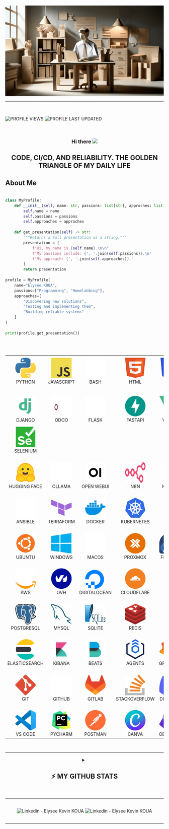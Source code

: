 ![ELYSEE KEVIN KOUA](banner.png)

---

<br />

![PROFILE VIEWS](https://komarev.com/ghpvc/?username=elysee-01&label=Profile%20views&color=0e75b6&style=flat)
![PROFILE LAST UPDATED](https://img.shields.io/github/last-commit/elysee-01/elysee-01/main?label=Last%20updated&style=flat)

<br />

<h3 align="center">
Hi there <img src="https://media.giphy.com/media/hvRJCLFzcasrR4ia7z/giphy.gif" width="25px"></a>
</h3>

<h2 align="center">
  CODE, CI/CD, AND RELIABILITY. THE GOLDEN TRIANGLE OF MY DAILY LIFE
</h2>

## About Me

```Python

class MyProfile:
    def __init__(self, name: str, passions: list[str], approches: list[str]):
        self.name = name
        self.passions = passions
        self.approaches = approches

    def get_presentation(self) -> str:
        """Returns a full presentation as a string."""
        presentation = (
            f"Hi, my name is {self.name}.\n\n"
            f"My passions include: {', '.join(self.passions)}.\n"
            f"My approach: {', '.join(self.approaches)}."
        )
        return presentation

profile = MyProfile(
    name="Elysee KOUA",
    passions=["Programming", "Homelabbing"],
    approaches=[
        "Discovering new solutions",
        "Testing and implementing them",
        "Building reliable systems"
    ]
)

print(profile.get_presentation())

```

<br/>
<br/>

<table>
  <tr>
      <td align="left" colspan="5" width="100">
        <!-- LANGAGES -->
      </td>
  </tr>
  <tr>
    <td align="center" width="100">
      <img src="./assets/python.svg" alt="PYTHON" width="65" height="65" />
      <br>
      PYTHON
    </td>
    <td align="center" width="100">
      <img src="./assets/javascript.svg" alt="JAVASCRIPT" width="65" height="65" />
      <br>
      JAVASCRIPT
    </td>
    <td align="center" width="100">
      <img src="./assets/bash.svg" alt="BASH" width="65" height="65" />
      <br>
      BASH
    </td>
    <td align="center" width="100">
      <img src="./assets/html.svg" alt="HTML" width="65" height="65" />
      <br>
      HTML
    </td>
    <td align="center" width="100">
      <img src="./assets/css.svg" alt="CSS" width="65" height="65" />
      <br>
      CSS
    </td>
    <td align="center" width="100">
      <img src="./assets/markdown.svg" alt="MARKDOWN" width="65" height="65" />
      <br>
      MARKDOWN
    </td>
    <td align="center" width="100">
      <img src="./assets/sass.svg" alt="SCSS" width="65" height="65" />
      <br>
      SCSS
    </td>
    <td align="center" width="100">
    </td>
  </tr>

  <tr>
      <td align="left" colspan="5" width="100">
        <br/>
        <!-- FRAMEWORKS & LIBRARIES -->
      </td>
  </tr>
  <tr>
    <td align="center" width="100">
      <img src="./assets/django.svg" alt="DJANGO" width="65" height="65" />
      <br>
      DJANGO
    </td>
    <td align="center" width="100">
      <img src="./assets/odoo.svg" alt="ODOO" width="65" height="65" />
      <br>
      ODOO
    </td>
    <td align="center" width="100">
      <img src="./assets/flask.svg" alt="FLASK" width="65" height="65" />
      <br>
      FLASK
    </td>
    <td align="center" width="100">
      <img src="./assets/fastapi.svg" alt="FASTAPI" width="65" height="65" />
      <br>
      FASTAPI
    </td>
    <td align="center" width="100">
      <img src="./assets/vue.svg" alt="VUEJS" width="65" height="65" />
      <br>
      VUEJS
    </td>
    <td align="center" width="100">
      <img src="./assets/graphql.svg" alt="GRAPHQL" width="65" height="65" />
      <br>
      GRAPHQL
    </td>
    <td align="center" width="100">
      <img src="./assets/rest-api.svg" alt="REST API" width="65" height="65" />
      <br>
      REST API
    </td>
    <td align="center" width="100">
      <img src="./assets/pytest.svg" alt="PYTEST" width="65" height="65" />
      <br>
      PYTEST
    </td>
  </tr>
  <tr>
    <td align="center" width="100">
      <img src="./assets/selenium.svg" alt="SELENIUM" width="65" height="65" />
      <br>
      SELENIUM
    </td>
    <td align="center" width="100">
    </td>
    <td align="center" width="100">
    </td>
    <td align="center" width="100">
    </td>
    <td align="center" width="100">
    </td>
    <td align="center" width="100">
    </td>
    <td align="center" width="100">
    </td>
    <td align="center" width="100">
    </td>
  </tr>

  <tr>
      <td align="left" colspan="5" width="100">
        <br/>
        <!-- OUTILS IA / DATA -->
      </td>
  </tr>
  <tr>
    <td align="center" width="100">
      <img src="./assets/huggingface.svg" alt="FACE" width="65" height="65" />
      <br>
      HUGGING FACE
    </td>
    <td align="center" width="100">
      <img src="./assets/Ollama.svg" alt="OLLAMA" width="65" height="65" />
      <br>
      OLLAMA
    </td>
    <td align="center" width="100">
      <img src="./assets/openwebui.svg" alt="OPEN WEBUI" width="65" height="65" />
      <br>
      OPEN WEBUI
    </td>
    <td align="center" width="100">
      <img src="./assets/n8n.svg" alt="N8N" width="65" height="65" />
      <br>
      N8N
    </td>
    <td align="center" width="100">
      <img src="./assets/kafka.svg" alt="KAFKA" width="65" height="65" />
      <br>
      KAFKA
    </td>
    <td align="center" width="100">
    </td>
    <td align="center" width="100">
    </td>
    <td align="center" width="100">
    </td>
  </tr>

  <tr>
      <td align="left" colspan="5" width="100">
        <br/>
        <!-- DEVOPS & INFRASTRUCTURE AS CODE -->
      </td>
  </tr>
  <tr>
    <td align="center" width="100">
      <img src="./assets/ansible.svg" alt="ANSIBLE" width="65" height="65" />
      <br>
      ANSIBLE
    </td>
    <td align="center" width="100">
      <img src="./assets/terraform.svg" alt="TERRAFORM" width="65" height="65" />
      <br>
      TERRAFORM
    </td>
    <td align="center" width="100">
      <img src="./assets/docker.svg" alt="DOCKER" width="65" height="65" />
      <br>
      DOCKER
    </td>
    <td align="center" width="100">
      <img src="./assets/kubernetes.svg" alt="KUBERNETES" width="65" height="65" />
      <br>
      KUBERNETES
    </td>
    <td align="center" width="100">
    </td>
    <td align="center" width="100">
    </td>
    <td align="center" width="100">
    </td>
    <td align="center" width="100">
    </td>
  </tr>

  <tr>
      <td align="left" colspan="5" width="100">
        <br/>
        <!-- SYSTÈMES & VIRTUALISATION -->
      </td>
  </tr>
  <tr>
    <td align="center" width="100">
      <img src="./assets/ubuntu.svg" alt="UBUNTU" width="65" height="65" />
      <br>
      UBUNTU
    </td>
    <td align="center" width="100">
      <img src="./assets/windows.svg" alt="WINDOWS" width="65" height="65" />
      <br>
      WINDOWS
    </td>
    <td align="center" width="100">
      <img src="./assets/apple.svg" alt="MACOS" width="65" height="65" />
      <br>
      MACOS
    </td>
    <td align="center" width="100">
      <img src="./assets/proxmox.svg" alt="PROXMOX" width="65" height="65" />
      <br>
      PROXMOX
    </td>
    <td align="center" width="100">
      <img src="./assets/fedora.svg" alt="FEDORA" width="65" height="65" />
      <br>
      FEDORA
    </td>
    <td align="center" width="100">
    </td>
    <td align="center" width="100">
    </td>
    <td align="center" width="100">
    </td>
  </tr>

  <tr>
      <td align="left" colspan="5" width="100">
        <br/>
        <!-- CLOUD & HÉBERGEMENT -->
      </td>
  </tr>
  <tr>
    <td align="center" width="100">
      <img src="./assets/aws.svg" alt="AWS" width="65" height="65" />
      <br>
      AWS
    </td>
    <td align="center" width="100">
      <img src="./assets/ovh.svg" alt="OVH" width="65" height="65" />
      <br>
      OVH
    </td>
    <td align="center" width="100">
      <img src="./assets/digitalocean.svg" alt="DIGITALOCEAN" width="65" height="65" />
      <br>
      DIGITALOCEAN
    </td>
    <td align="center" width="100">
      <img src="./assets/cloudflare.svg" alt="CLOUDFLARE" width="65" height="65" />
      <br>
      CLOUDFLARE
    </td>
    <td align="center" width="100">
    </td>
    <td align="center" width="100">
    </td>
    <td align="center" width="100">
    </td>
    <td align="center" width="100">
    </td>
  </tr>

  <tr>
      <td align="left" colspan="5" width="100">
        <br/>
        <!-- BASES DE DONNÉES & CACHE -->
      </td>
  </tr>
  <tr>
    <td align="center" width="100">
      <img src="./assets/postgresql.svg" alt="POSTGRESQL" width="65" height="65" />
      <br>
      POSTGRESQL
    </td>
    <td align="center" width="100">
      <img src="./assets/mysql.svg" alt="MYSQL" width="65" height="65" />
      <br>
      MYSQL
    </td>
    <td align="center" width="100">
      <img src="./assets/sqlite.svg" alt="SQLITE" width="65" height="65" />
      <br>
      SQLITE
    </td>
    <td align="center" width="100">
      <img src="./assets/redis.svg" alt="REDIS" width="65" height="65" />
      <br>
      REDIS
    </td>
    <td align="center" width="100">
    </td>
    <td align="center" width="100">
    </td>
    <td align="center" width="100">
    </td>
    <td align="center" width="100">
    </td>
  </tr>

  <tr>
      <td align="left" colspan="5" width="100">
        <br/>
        <!-- OBSERVABILITÉ & MONITORING -->
      </td>
  </tr>
  <tr>
    <td align="center" width="100">
      <img src="./assets/elasticsearch.svg" alt="ELASTICSEARCH" width="65" height="65" />
      <br>
      ELASTICSEARCH
    </td>
    <td align="center" width="100">
      <img src="./assets/kibana.svg" alt="KIBANA" width="65" height="65" />
      <br>
      KIBANA
    </td>
    <td align="center" width="100">
      <img src="./assets/beats.svg" alt="ELASTIC BEATS" width="65" height="65" />
      <br>
      BEATS
    </td>
    <td align="center" width="100">
      <img src="./assets/agents.svg" alt="ELASTIC AGENTS" width="65" height="65" />
      <br>
      AGENTS
    </td>
    <td align="center" width="100">
      <img src="./assets/grafana.svg" alt="GRAFANA" width="65" height="65" />
      <br>
      GRAFANA
    </td>
    <td align="center" width="100">
      <img src="./assets/loki.svg" alt="GRAFANA LOKI" width="65" height="65" />
      <br>
      LOKI
    </td>
    <td align="center" width="100">
      <img src="./assets/mimir.svg" alt="GRAFANA MIMIR" width="65" height="65" />
      <br>
      MIMIR
    </td>
    <td align="center" width="100">
      <img src="./assets/tempo.svg" alt="GRAFANA TEMPO" width="65" height="65" />
      <br>
      TEMPO
    </td>
  </tr>

  <tr>
      <td align="left" colspan="5" width="100">
        <br/>
        <!-- COLLABORATION & COMMUNAUTÉS -->
      </td>
  </tr>
  <tr>
    <td align="center" width="100">
      <img src="./assets/git.svg" alt="GIT" width="65" height="65" />
      <br>
      GIT
    </td>
    <td align="center" width="100">
      <img src="./assets/gitHub.svg" alt="GITHUB" width="65" height="65" />
      <br>
      GITHUB
    </td>
    <td align="center" width="100">
      <img src="./assets/gitlab.svg" alt="GITLAB" width="65" height="65" />
      <br>
      GITLAB
    </td>
    <td align="center" width="100">
      <img src="./assets/stackoverflow.svg" alt="STACKOVERFLOW" width="65" height="65" />
      <br>
      STACKOVERFLOW
    </td>
    <td align="center" width="100">
      <img src="./assets/discord.svg" alt="DISCORD" width="65" height="65" />
      <br>
      DISCORD
    </td>
    <td align="center" width="100">
      <img src="./assets/reddit.svg" alt="REDDIT" width="65" height="65" />
      <br>
      REDDIT
    </td>
    <td align="center" width="100">
    </td>
    <td align="center" width="100">
    </td>
  </tr>

  <tr>
      <td align="left" colspan="5" width="100">
        <br/>
        <!-- DÉVELOPPEMENT & PRODUCTIVITÉ -->
      </td>
  </tr>
  <tr>
    <td align="center" width="100">
      <img src="./assets/vscode.svg" alt="VS CODE" width="65" height="65" />
      <br>
      VS CODE
    </td>
    <td align="center" width="100">
      <img src="./assets/pycharm.svg" alt="PYCHARM" width="65" height="65" />
      <br>
      PYCHARM
    </td>
    <td align="center" width="100">
      <img src="./assets/postman.svg" alt="POSTMAN" width="65" height="65" />
      <br>
      POSTMAN
    </td>
    <td align="center" width="100">
      <img src="./assets/canva.svg" alt="CANVA" width="65" height="65" />
      <br>
      CANVA
    </td>
    <td align="center" width="100">
      <img src="./assets/obsidian.svg" alt="OBSIDIAN" width="65" height="65" />
      <br>
      OBSIDIAN
    </td>
    <td align="center" width="100">
    </td>
    <td align="center" width="100">
    </td>
    <td align="center" width="100">
    </td>
  </tr>
</table>

<br/>

---

<details align="center">
    <summary><h2>⚡ MY GITHUB STATS</h2></summary>
    <figure>
        <img src="https://github-readme-streak-stats.herokuapp.com/?user=elysee-01&theme=dracula" />
        <br/>
        <img src="https://github-readme-stats.vercel.app/api?username=elysee-01&hide_border=false&theme=dracula" />
        <br/>
        <img src="https://github-readme-stats.vercel.app/api/top-langs/?username=elysee-01&langs_count=8&layout=compact&hide_border=false&theme=dracula" />
    </figure>
</details>

<br/>

---

<br/>

<div align="center">
  <a style="text-decoration: none" href="https://www.linkedin.com/in/elyseekoua/" title="My LinkedIn Profile">
    <img src="https://img.shields.io/badge/Linkedin - Elysee Kevin KOUA-blue?logo=linkedin&logoColor=white" alt="Linkedin - Elysee Kevin KOUA">
  </a>
  <a style="text-decoration: none" href="https://www.codingame.com/profile/22eb2c9be8f4df30ce3e730439abedde1074114" title="My Codingame Profile">
    <img src="https://img.shields.io/badge/Codingame - Elysee Kevin KOUA-blue?logo=codingame&logoColor=blue" alt="Linkedin - Elysee Kevin KOUA">
  </a>
</div>

<br/>

---
